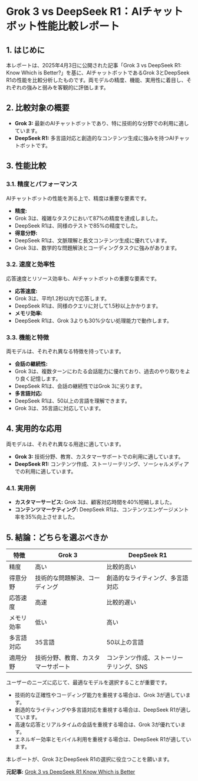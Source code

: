 # Grok 3 vs DeepSeek R1：AIチャットボット性能比較レポート

## 1. はじめに

本レポートは、2025年4月3日に公開された記事「Grok 3 vs DeepSeek R1: Know Which is Better?」を基に、AIチャットボットであるGrok 3とDeepSeek R1の性能を比較分析したものです。両モデルの精度、機能、実用性に着目し、それぞれの強みと弱みを客観的に評価します。

## 2. 比較対象の概要

* **Grok 3:** 最新のAIチャットボットであり、特に技術的な分野での利用に適しています。
* **DeepSeek R1:** 多言語対応と創造的なコンテンツ生成に強みを持つAIチャットボットです。

## 3. 性能比較

### 3.1. 精度とパフォーマンス

AIチャットボットの性能を測る上で、精度は重要な要素です。

* **精度:**
 * Grok 3は、複雑なタスクにおいて87%の精度を達成しました。
 * DeepSeek R1は、同様のテストで85%の精度でした。
* **得意分野:**
 * DeepSeek R1は、文脈理解と長文コンテンツ生成に優れています。
 * Grok 3は、数学的な問題解決とコーディングタスクに強みがあります。

### 3.2. 速度と効率性

応答速度とリソース効率も、AIチャットボットの重要な要素です。

* **応答速度:**
 * Grok 3は、平均1.2秒以内で応答します。
 * DeepSeek R1は、同様のクエリに対して1.5秒以上かかります。
* **メモリ効率:**
 * DeepSeek R1は、Grok 3よりも30%少ない処理能力で動作します。

### 3.3. 機能と特徴

両モデルは、それぞれ異なる特徴を持っています。

* **会話の継続性:**
 * Grok 3は、複数ターンにわたる会話能力に優れており、過去のやり取りをより良く記憶します。
 * DeepSeek R1は、会話の継続性ではGrok 3に劣ります。
* **多言語対応:**
 * DeepSeek R1は、50以上の言語を理解できます。
 * Grok 3は、35言語に対応しています。

## 4. 実用的な応用

両モデルは、それぞれ異なる用途に適しています。

* **Grok 3:** 技術分野、教育、カスタマーサポートでの利用に適しています。
* **DeepSeek R1:** コンテンツ作成、ストーリーテリング、ソーシャルメディアでの利用に適しています。

### 4.1. 実用例

* **カスタマーサービス:** Grok 3は、顧客対応時間を40%短縮しました。
* **コンテンツマーケティング:** DeepSeek R1は、コンテンツエンゲージメント率を35%向上させました。

## 5. 結論：どちらを選ぶべきか

| 特徴 | Grok 3 | DeepSeek R1 |
| ---------------- | ---------------------------------------- | ----------------------------------------- |
| 精度 | 高い | 比較的高い |
| 得意分野 | 技術的な問題解決、コーディング | 創造的なライティング、多言語対応 |
| 応答速度 | 高速 | 比較的遅い |
| メモリ効率 | 低い | 高い |
| 多言語対応 | 35言語 | 50以上の言語 |
| 適用分野 | 技術分野、教育、カスタマーサポート | コンテンツ作成、ストーリーテリング、SNS |

ユーザーのニーズに応じて、最適なモデルを選択することが重要です。

* 技術的な正確性やコーディング能力を重視する場合は、Grok 3が適しています。
* 創造的なライティングや多言語対応を重視する場合は、DeepSeek R1が適しています。
* 高速な応答とリアルタイムの会話を重視する場合は、Grok 3が優れています。
* エネルギー効率とモバイル利用を重視する場合は、DeepSeek R1が適しています。

本レポートが、Grok 3とDeepSeek R1の選択に役立つことを願います。


**元記事:** [Grok 3 vs DeepSeek R1 Know Which is Better](https://www.analyticsinsight.net/artificial-intelligence/grok-3-vs-deepseek-r1-know-which-is-better)